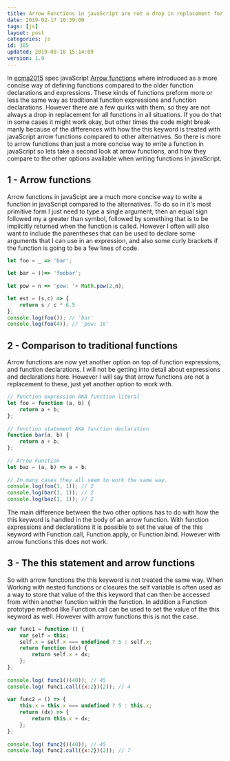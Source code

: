 ```yaml
---
title: Arrow Functions in javaScript are not a drop in replacement for all functions
date: 2019-02-17 10:39:00
tags: [js]
layout: post
categories: js
id: 385
updated: 2019-08-18 15:14:09
version: 1.9
---
```


In [ecma2015](https://en.wikipedia.org/wiki/ECMAScript) spec javaScript [Arrow functions](https://developer.mozilla.org/en-US/docs/Web/JavaScript/Reference/Functions/Arrow_functions) where introduced as a more concise way of defining functions compared to the older function declarations and expressions. These kinds of functions preform more or less the same way as traditional function expressions and function declarations. However there are a few quirks with them, so they are not always a drop in replacement for all functions in all situations. If you do that in some cases it might work okay, but other times the code might break manly because of the differences with how the this keyword is treated with javaScript arrow functions compared to other alternatives. So there is more to arrow functions than just a more concise way to write a function in javaScript so lets take a second look at arrow functions, and how they compare to the other options available when writing functions in javaScript.

<!-- more -->

## 1 - Arrow functions

Arrow functions in javaScipt are a much more concise way to write a function in javaScript compared to the alternatives. To do so in it's most primitive form I just need to type  a single argument, then an equal sign followed my a greater than symbol, followed by something that is to be implicitly returned when the function is called. However I often will also want to include the parentheses that can be used to declare some arguments that I can use in an expression, and also some curly brackets if the function is going  to be a few lines of code.

```js
let foo = _ => 'bar';
 
let bar = ()=> 'foobar';
 
let pow = n => 'pow: '+ Math.pow(2,n);

let est = (s,c) => {
    return s / c * 6.5 
};
console.log(foo()); // 'bar'
console.log(foo(4)); // 'pow: 16'
```


## 2 - Comparison to traditional functions

Arrow functions are now yet another option on top of function expressions, and function declarations. I will not be getting into detail about expressions and declarations here. However I will say that arrow functions are not a replacement to these, just yet another option to work with.

```js
// function expression AKA function literal
let foo = function (a, b) {
    return a + b;
};
 
// function statement AKA function declaration
function bar(a, b) {
    return a + b;
};
 
// Arrow Function
let baz = (a, b) => a + b;
 
// In many cases they all seem to work the same way.
console.log(foo(1, 1)); // 2
console.log(bar(1, 1)); // 2
console.log(baz(1, 1)); // 2
```

The main difference between the two other options has to do with how the this keyword is handled in the body of an arrow function. With function expressions and declarations it is possible to set the value of the this keyword with Function.call, Function.apply, or Function.bind. However with arrow functions this does not work.

## 3 - The this statement and arrow functions

So with arrow functions the this keyword is not treated the same way. When Working with nested functions or closures the self variable is often used as a way to store that value of the this keyword that can then be accessed from within another function within the function. In addition a Function prototype method like Function.call can be used to set the value of the this keyword as well. However with arrow functions this is not the case.

```js
var func1 = function () {
    var self = this;
    self.x = self.x === undefined ? 5 : self.x;
    return function (dx) {
        return self.x + dx;
    };
};
 
console.log( func1()(40)); // 45
console.log( func1.call({x:2})(2)); // 4
 
var func2 = () => {
    this.x = this.x === undefined ? 5 : this.x;
    return (dx) => {
        return this.x + dx;
    };
};
 
console.log( func2()(40)); // 45
console.log( func2.call({x:2})(2)); // 7
```